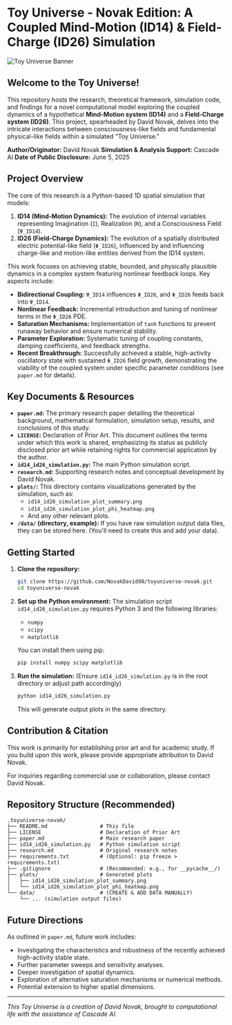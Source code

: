 # Toy Universe - Novak Edition: A Coupled Mind-Motion (ID14) & Field-Charge (ID26) Simulation

![Toy Universe Banner](https://via.placeholder.com/1200x300.png?text=Toy+Universe+-+Novak+Edition) 
<!-- Replace with an actual banner image if you have one -->

## Welcome to the Toy Universe!

This repository hosts the research, theoretical framework, simulation code, and findings for a novel computational model exploring the coupled dynamics of a hypothetical **Mind-Motion system (ID14)** and a **Field-Charge system (ID26)**. This project, spearheaded by David Novak, delves into the intricate interactions between consciousness-like fields and fundamental physical-like fields within a simulated "Toy Universe."

**Author/Originator:** David Novak
**Simulation & Analysis Support:** Cascade AI
**Date of Public Disclosure:** June 5, 2025

## Project Overview

The core of this research is a Python-based 1D spatial simulation that models:

1.  **ID14 (Mind-Motion Dynamics):** The evolution of internal variables representing Imagination (`I`), Realization (`R`), and a Consciousness Field (`Ψ_ID14`).
2.  **ID26 (Field-Charge Dynamics):** The evolution of a spatially distributed electric potential-like field (`Φ_ID26`), influenced by and influencing charge-like and motion-like entities derived from the ID14 system.

This work focuses on achieving stable, bounded, and physically plausible dynamics in a complex system featuring nonlinear feedback loops. Key aspects include:

*   **Bidirectional Coupling:** `Ψ_ID14` influences `Φ_ID26`, and `Φ_ID26` feeds back into `Ψ_ID14`.
*   **Nonlinear Feedback:** Incremental introduction and tuning of nonlinear terms in the `Φ_ID26` PDE.
*   **Saturation Mechanisms:** Implementation of `tanh` functions to prevent runaway behavior and ensure numerical stability.
*   **Parameter Exploration:** Systematic tuning of coupling constants, damping coefficients, and feedback strengths.
*   **Recent Breakthrough:** Successfully achieved a stable, high-activity oscillatory state with sustained `Φ_ID26` field growth, demonstrating the viability of the coupled system under specific parameter conditions (see `paper.md` for details).

## Key Documents & Resources

*   **`paper.md`:** The primary research paper detailing the theoretical background, mathematical formulation, simulation setup, results, and conclusions of this study.
*   **`LICENSE`:** Declaration of Prior Art. This document outlines the terms under which this work is shared, emphasizing its status as publicly disclosed prior art while retaining rights for commercial application by the author.
*   **`id14_id26_simulation.py`:** The main Python simulation script.
*   **`research.md`:** Supporting research notes and conceptual development by David Novak.
*   **`plots/`:** This directory contains visualizations generated by the simulation, such as:
    *   `id14_id26_simulation_plot_summary.png`
    *   `id14_id26_simulation_plot_phi_heatmap.png`
    *   And any other relevant plots.
*   **`/data/` (directory, example):** If you have raw simulation output data files, they can be stored here. (You'll need to create this and add your data).

## Getting Started

1.  **Clone the repository:**
    ```bash
    git clone https://github.com/NovakDavid98/toyuniverse-novak.git
    cd toyuniverse-novak
    ```
2.  **Set up the Python environment:**
    The simulation script `id14_id26_simulation.py` requires Python 3 and the following libraries:
    *   `numpy`
    *   `scipy`
    *   `matplotlib`

    You can install them using pip:
    ```bash
    pip install numpy scipy matplotlib
    ```
3.  **Run the simulation:**
    (Ensure `id14_id26_simulation.py` is in the root directory or adjust path accordingly)
    ```bash
    python id14_id26_simulation.py
    ```
    This will generate output plots in the same directory.

## Contribution & Citation

This work is primarily for establishing prior art and for academic study. If you build upon this work, please provide appropriate attribution to David Novak.

For inquiries regarding commercial use or collaboration, please contact David Novak.

## Repository Structure (Recommended)

```
.toyuniverse-novak/
├── README.md                 # This file
├── LICENSE                   # Declaration of Prior Art
├── paper.md                  # Main research paper
├── id14_id26_simulation.py   # Python simulation script
├── research.md               # Original research notes
├── requirements.txt          # (Optional: pip freeze > requirements.txt)
├── .gitignore                # (Recommended: e.g., for __pycache__/)
├── plots/                    # Generated plots
│   ├── id14_id26_simulation_plot_summary.png
│   └── id14_id26_simulation_plot_phi_heatmap.png
└── data/                     # (CREATE & ADD DATA MANUALLY)
    └── ... (simulation output files)
```

## Future Directions

As outlined in `paper.md`, future work includes:
*   Investigating the characteristics and robustness of the recently achieved high-activity stable state.
*   Further parameter sweeps and sensitivity analyses.
*   Deeper investigation of spatial dynamics.
*   Exploration of alternative saturation mechanisms or numerical methods.
*   Potential extension to higher spatial dimensions.

--- 

*This Toy Universe is a creation of David Novak, brought to computational life with the assistance of Cascade AI.*
